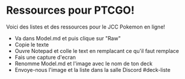 # Ressources pour PTCGO!

Voici des listes et des ressources pour le JCC Pokemon en ligne!

* Va dans Model.md et puis clique sur "Raw"
* Copie le texte
* Ouvre Notepad et colle le text en remplacant ce qu'il faut remplace
* Fais une capture d'ecran
* Renomme Model.md et l'image avec le nom de ton deck
* Envoye-nous l'image et la liste dans la salle Discord #deck-liste
